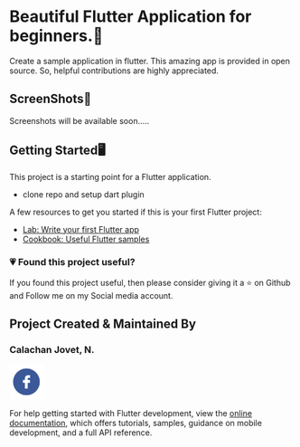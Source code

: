 # Beautiful  Flutter Application for beginners.💖
Create a sample application in flutter.
This amazing app is provided in open source. So, helpful contributions are highly appreciated.

## ScreenShots📱
Screenshots will be available soon.....

## Getting Started🖥️
This project is a starting point for a Flutter application.
- clone repo and setup dart plugin

A few resources to get you started if this is your first Flutter project:
- [Lab: Write your first Flutter app](https://docs.flutter.dev/get-started/codelab)
- [Cookbook: Useful Flutter samples](https://docs.flutter.dev/cookbook)

### 💗 Found this project useful?
If you found this project useful, then please consider giving it a :star: on Github and Follow me on my Social media account.

## Project Created & Maintained By

### Calachan Jovet, N.
<a href="https://www.facebook.com/vetjogwapo/"><img src="https://raw.githubusercontent.com/aritraroy/social-icons/master/facebook-icon.png" width="60"></a>

For help getting started with Flutter development, view the
[online documentation](https://docs.flutter.dev/), which offers tutorials,
samples, guidance on mobile development, and a full API reference.
